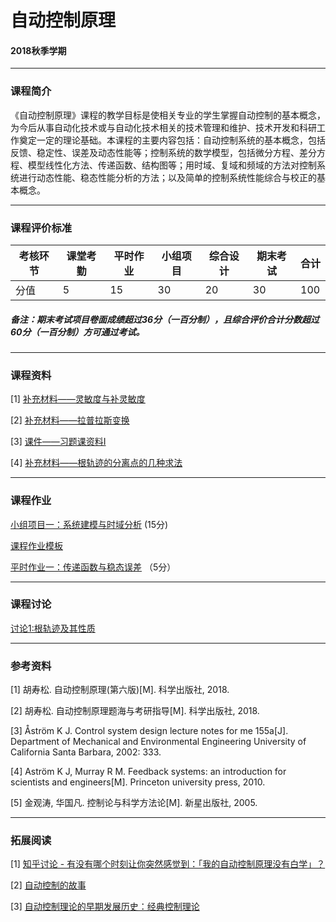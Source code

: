 # 自动控制原理

#### 2018秋季学期

---

### 课程简介

《自动控制原理》课程的教学目标是使相关专业的学生掌握自动控制的基本概念，为今后从事自动化技术或与自动化技术相关的技术管理和维护、技术开发和科研工作奠定一定的理论基础。本课程的主要内容包括：自动控制系统的基本概念，包括反馈、稳定性、误差及动态性能等；控制系统的数学模型，包括微分方程、差分方程、模型线性化方法、传递函数、结构图等；用时域、复域和频域的方法对控制系统进行动态性能、稳态性能分析的方法；以及简单的控制系统性能综合与校正的基本概念。

---

### 课程评价标准

|考核环节 | 课堂考勤 | 平时作业|小组项目|综合设计|期末考试|合计|
|---|---|---|---|---|---|---|
|分值| 5| 15|30|20|30|100|



##### 备注：期末考试项目卷面成绩超过36分（一百分制），且综合评价合计分数超过60分（一百分制）方可通过考试。 

---

### 课程资料


[1] [补充材料——灵敏度与补灵敏度](Materials/Performance_of_Feedback_system.pdf )

[2] [补充材料——拉普拉斯变换](Materials/Laplace_Transform.pdf)

[3] [课件——习题课资料I](Materials/AC_exercise_1.pdf)

[4] [补充材料——根轨迹的分离点的几种求法](Materials/根轨迹的分离点的几种求法.pdf)


---

### 课程作业

 [小组项目一：系统建模与时域分析](Homework/Teamwork_01.md) (15分)
 
 [课程作业模板](Materials/课程作业模板.doc)
 
 [平时作业一：传递函数与稳态误差](Homework/AC_Quiz_1.pdf) （5分）
 
---

### 课程讨论

 [讨论1:根轨迹及其性质](TalkTopic/Topic_01.md) 

---

### 参考资料

[1] 胡寿松. 自动控制原理(第六版)[M]. 科学出版社, 2018.

[2] 胡寿松. 自动控制原理题海与考研指导[M]. 科学出版社, 2018.

[3] Åström K J. Control system design lecture notes for me 155a[J]. Department of Mechanical and Environmental Engineering University of California Santa Barbara, 2002: 333.

[4] Aström K J, Murray R M. Feedback systems: an introduction for scientists and engineers[M]. Princeton university press, 2010.

[5] 金观涛, 华国凡. 控制论与科学方法论[M]. 新星出版社, 2005.



---

### 拓展阅读

[1] [知乎讨论 - 有没有哪个时刻让你突然感觉到：「我的自动控制原理没有白学」？](https://www.zhihu.com/question/63508189)

[2] [自动控制的故事](Reading/自动控制的故事(全集).pdf)

[3] [自动控制理论的早期发展历史：经典控制理论](Reading/自动控制理论的早期发展历史：经典控制理论.pdf)

